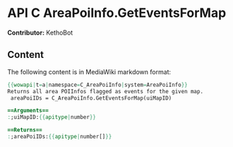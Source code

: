 # API C AreaPoiInfo.GetEventsForMap

**Contributor:** KethoBot

## Content

The following content is in MediaWiki markdown format:

```mediawiki
{{wowapi|t=a|namespace=C_AreaPoiInfo|system=AreaPoiInfo}}
Returns all area POIInfos flagged as events for the given map.
 areaPoiIDs = C_AreaPoiInfo.GetEventsForMap(uiMapID)

==Arguments==
:;uiMapID:{{apitype|number}}

==Returns==
:;areaPoiIDs:{{apitype|number[]}}
```